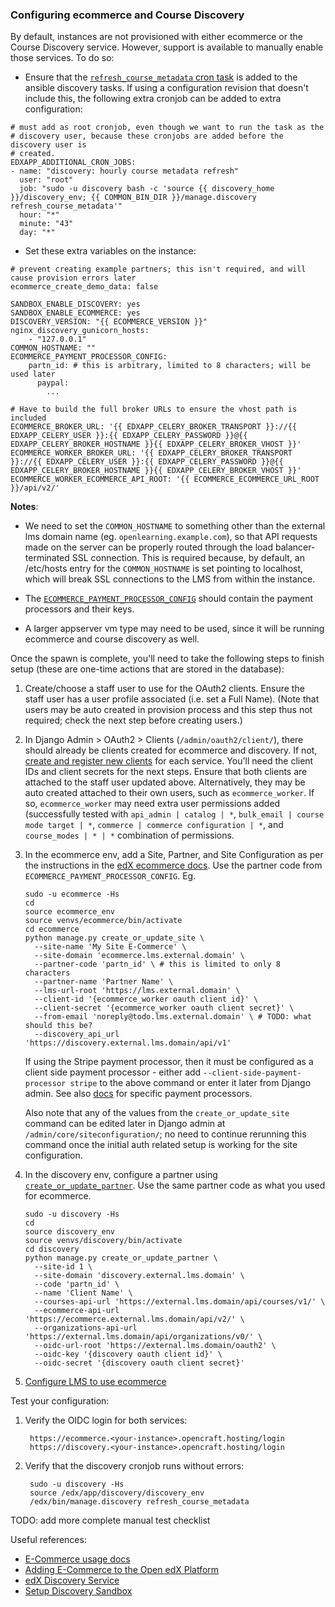### Configuring ecommerce and Course Discovery

By default, instances are not provisioned with either ecommerce or the Course Discovery
service. However, support is available to manually enable those services. To do so:

* Ensure that the [`refresh_course_metadata` cron task](https://github.com/open-craft/configuration/blob/c1e576eabefea82d21d7785810126e39752cd14e/playbooks/roles/discovery/tasks/main.yml)
  is added to the ansible discovery tasks. If using a configuration revision
  that doesn't include this, the following extra cronjob can be added to extra
  configuration:

```
# must add as root cronjob, even though we want to run the task as the
# discovery user, because these cronjobs are added before the discovery user is
# created.
EDXAPP_ADDITIONAL_CRON_JOBS:
- name: "discovery: hourly course metadata refresh"
  user: "root"
  job: "sudo -u discovery bash -c 'source {{ discovery_home }}/discovery_env; {{ COMMON_BIN_DIR }}/manage.discovery refresh_course_metadata'"
  hour: "*"
  minute: "43"
  day: "*"
```

* Set these extra variables on the instance:

```
# prevent creating example partners; this isn't required, and will cause provision errors later
ecommerce_create_demo_data: false

SANDBOX_ENABLE_DISCOVERY: yes
SANDBOX_ENABLE_ECOMMERCE: yes
DISCOVERY_VERSION: "{{ ECOMMERCE_VERSION }}"
nginx_discovery_gunicorn_hosts:
    - "127.0.0.1"
COMMON_HOSTNAME: ""
ECOMMERCE_PAYMENT_PROCESSOR_CONFIG:
    partn_id: # this is arbitrary, limited to 8 characters; will be used later
      paypal:
        ...

# Have to build the full broker URLs to ensure the vhost path is included
ECOMMERCE_BROKER_URL: '{{ EDXAPP_CELERY_BROKER_TRANSPORT }}://{{ EDXAPP_CELERY_USER }}:{{ EDXAPP_CELERY_PASSWORD }}@{{ EDXAPP_CELERY_BROKER_HOSTNAME }}{{ EDXAPP_CELERY_BROKER_VHOST }}' 
ECOMMERCE_WORKER_BROKER_URL: '{{ EDXAPP_CELERY_BROKER_TRANSPORT }}://{{ EDXAPP_CELERY_USER }}:{{ EDXAPP_CELERY_PASSWORD }}@{{ EDXAPP_CELERY_BROKER_HOSTNAME }}{{ EDXAPP_CELERY_BROKER_VHOST }}' 
ECOMMERCE_WORKER_ECOMMERCE_API_ROOT: '{{ ECOMMERCE_ECOMMERCE_URL_ROOT }}/api/v2/'
```

**Notes**:

* We need to set the `COMMON_HOSTNAME` to something other than the external
  lms domain name (eg. `openlearning.example.com`), so
  that API requests made on the server can be properly routed through the load
  balancer-terminated SSL connection.  This is required because, by default, an
  /etc/hosts entry for the `COMMON_HOSTNAME` is set pointing to localhost,
  which will break SSL connections to the LMS from within the instance.
* The [`ECOMMERCE_PAYMENT_PROCESSOR_CONFIG`](https://github.com/edx/configuration/blob/d68bf51d7b8403bdad09dc764af5ebafe16d7309/playbooks/roles/ecommerce/defaults/main.yml#L103)
  should contain the payment processors and their keys.


* A larger appserver vm type may need to be used, since it will be running
  ecommerce and course discovery as well.

Once the spawn is complete, you'll need to take the following steps to finish setup
(these are one-time actions that are stored in the database):

1. Create/choose a staff user to use for the OAuth2 clients.
   Ensure the staff user has a user profile associated (i.e. set a Full Name).
   (Note that users may be auto created in provision process and this step thus
   not required; check the next step before creating users.)
1. In Django Admin > OAuth2 > Clients (`/admin/oauth2/client/`), there should
   already be clients created for ecommerce and discovery.
   If not, [create and register new clients](http://edx.readthedocs.io/projects/edx-installing-configuring-and-running/en/latest/ecommerce/install_ecommerce.html#configure-edx-openid-connect-oidc)
   for each service.  You'll need the client IDs and client secrets for the next
   steps.  Ensure that both clients are attached to the staff user updated
   above. Alternatively, they may be auto created attached to their own users,
   such as `ecommerce_worker`. If so, `ecommerce_worker` may need extra user
   permissions added (successfully tested with `api_admin | catalog | *`,
   `bulk_email | course mode target | *`, `commerce | commerce configuration |
   *`, and `course_modes | * | *` combination of permissions.
1. In the ecommerce env, add a Site, Partner, and Site Configuration as per the
   instructions in the [edX ecommerce docs](http://edx.readthedocs.io/projects/edx-installing-configuring-and-running/en/latest/ecommerce/install_ecommerce.html#add-another-site-partner-and-site-configuration).
   Use the partner code from `ECOMMERCE_PAYMENT_PROCESSOR_CONFIG`.
   Eg.

   ```
   sudo -u ecommerce -Hs
   cd
   source ecommerce_env
   source venvs/ecommerce/bin/activate
   cd ecommerce
   python manage.py create_or_update_site \
     --site-name 'My Site E-Commerce' \
     --site-domain 'ecommerce.lms.external.domain' \
     --partner-code 'partn_id' \ # this is limited to only 8 characters
     --partner-name 'Partner Name' \
     --lms-url-root 'https://lms.external.domain' \
     --client-id '{ecommerce_worker oauth client id}' \
     --client-secret '{ecommerce_worker oauth client secret}' \
     --from-email 'noreply@todo.lms.external.domain' \ # TODO: what should this be?
     --discovery_api_url 'https://discovery.external.lms.domain/api/v1'
   ```

   If using the Stripe payment processor, then it must be configured as a
   client side payment processor - either add `--client-side-payment-processor
   stripe` to the above command or enter it later from Django admin. See also
   [docs](https://edx-ecommerce.readthedocs.io/en/latest/additional_features/payment_processors.html)
   for specific payment processors.

   Also note that any of the values from the `create_or_update_site` command
   can be edited later in Django admin at `/admin/core/siteconfiguration/`; no
   need to continue rerunning this command once the initial auth related setup
   is working for the site configuration.
1. In the discovery env, configure a partner using
   [`create_or_update_partner`](https://github.com/edx/course-discovery/blob/master/course_discovery/apps/core/management/commands/create_or_update_partner.py).
   Use the same partner code as what you used for ecommerce.

   ```
   sudo -u discovery -Hs
   cd
   source discovery_env
   source venvs/discovery/bin/activate
   cd discovery
   python manage.py create_or_update_partner \
     --site-id 1 \
     --site-domain 'discovery.external.lms.domain' \
     --code 'partn_id' \
     --name 'Client Name' \
     --courses-api-url 'https://external.lms.domain/api/courses/v1/' \
     --ecommerce-api-url 'https://ecommerce.external.lms.domain/api/v2/' \
     --organizations-api-url 'https://external.lms.domain/api/organizations/v0/' \
     --oidc-url-root 'https://external.lms.domain/oauth2' \
     --oidc-key '{discovery oauth client id}' \
     --oidc-secret '{discovery oauth client secret}'
   ```
1. [Configure LMS to use ecommerce](http://edx.readthedocs.io/projects/edx-installing-configuring-and-running/en/latest/ecommerce/install_ecommerce.html#switch-from-shoppingcart-to-e-commerce)

Test your configuration:

1. Verify the OIDC login for both services:

        https://ecommerce.<your-instance>.opencraft.hosting/login
        https://discovery.<your-instance>.opencraft.hosting/login

1. Verify that the discovery cronjob runs without errors:

        sudo -u discovery -Hs
        source /edx/app/discovery/discovery_env
        /edx/bin/manage.discovery refresh_course_metadata

TODO: add more complete manual test checklist

Useful references:

* [E-Commerce usage docs](https://edx.readthedocs.io/projects/edx-installing-configuring-and-running/en/latest/ecommerce/create_products/index.html)
* [Adding E-Commerce to the Open edX Platform](http://edx.readthedocs.io/projects/edx-installing-configuring-and-running/en/latest/ecommerce/install_ecommerce.html)
* [edX Discovery Service](http://edx-discovery.readthedocs.io/)
* [Setup Discovery Sandbox](https://openedx.atlassian.net/wiki/spaces/EDUCATOR/pages/162488548/Setup+Discovery+Sandbox)
